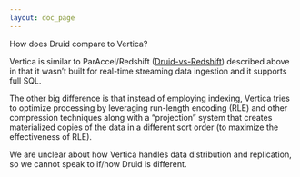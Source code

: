 ```yaml
---
layout: doc_page
---
```

How does Druid compare to Vertica?

Vertica is similar to ParAccel/Redshift ([Druid-vs-Redshift](Druid-vs-Redshift.html)) described above in that it wasn’t built for real-time streaming data ingestion and it supports full SQL.

The other big difference is that instead of employing indexing, Vertica tries to optimize processing by leveraging run-length encoding (RLE) and other compression techniques along with a “projection” system that creates materialized copies of the data in a different sort order (to maximize the effectiveness of RLE).

We are unclear about how Vertica handles data distribution and replication, so we cannot speak to if/how Druid is different.
